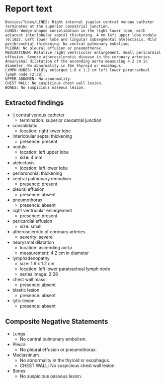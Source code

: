 # Report text

```text
Devices/Tubes/LINES: Right internal jugular central venous catheter terminates at the superior cavoatrial junction.
LUNGS: Wedge-shaped consolidation in the right lower lobe, with adjacent interlobular septal thickening. 4 mm left upper lobe nodule (6:102). Left lower lobe and lingular subsegmental atelectasis. Mild peribronchial thickening. No central pulmonary embolism.
PLEURA: No pleural effusion or pneumothorax.
MEDIASTINUM: Relative right ventricular enlargement. Small pericardial effusion. Severe atherosclerotic disease in the coronary arteries. Aneurysmal dilatation of the ascending aorta measuring 4.2 cm in diameter. No abnormality in the thyroid or esophagus. 
LYMPH NODES: Mildly enlarged 1.6 x 1.2 cm left lower paratracheal lymph node (2:38). 
UPPER ABDOMEN: No abnormality.
CHEST WALL: No suspicious chest wall lesion.
BONES: No suspicious osseous lesion.
```

## Extracted findings

- ij central venous catheter
  - termination: superior cavoatrial junction
- consolidatio
  - location: right lower lobe
- interlobular septal thickening
  - presence: present
- nodule
  - location: left upper lobe
  - size: 4 mm
- atelectasis
  - location: left lower lobe
- peribronchial thickening
- central pulmonary embolism
  - presence: present
- pleural effusion
  - presence: absent
- pneumothorax
  - presence: absent
- right ventricular enlargement
  - presence: present
- pericardial effusion
  - size: small
- atherosclerotic of coronary arteries
  - severity: severe
- neurysmal dilatation
  - location: ascending aorta
  - measurement: 4.2 cm in diameter
- lymphadenopathy
  - size: 1.6 x 1.2 cm
  - location: left lower paratracheal lymph node
  - series image: 2:38
- chest wall mass
  - presence: absent
- blastic lesion
  - presence: absent
- lytic lesion
  - presence: absent

## Composite Negative Statements

- Lungs
  - No central pulmonary embolism.
- Pleura
  - No pleural effusion or pneumothorax.
- Mediastinum
  - No abnormality in the thyroid or esophagus.
  - CHEST WALL: No suspicious chest wall lesion.
- Bones
  - No suspicious osseous lesion.
  